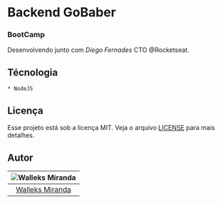 # Backend GoBaber

### BootCamp
Desenvolvendo junto com *Diego Fernades* CTO @Rocketseat.

## Técnologia
    * NodeJS

## Licença
Esse projeto está sob a licença MIT. Veja o arquivo [LICENSE](LICENSE.md) para mais detalhes.

## Autor

| ![Walleks Miranda](https://avatars2.githubusercontent.com/u/56007426?s=100&u=6b9d0f4c292d102bd0cd971677feafd4295a610b)|
|:---------------------:|
|  [Walleks Miranda](https://github.com/WalleksMR)
